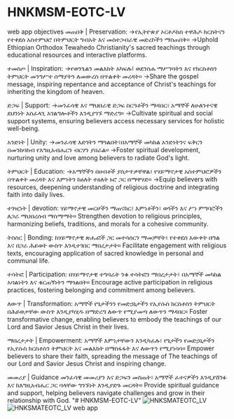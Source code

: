 # HNKMSM-EOTC-LV
web app objectives
መጠበቅ | Preservation: ->የኢትዮጵያ ኦርቶዶክስ ተዋሕዶ ክርስትናን የተቀደሰ አስተምህሮ በትምህርት ግብአት እና መስተጋብራዊ መድረኮችን ማስጠበቅ። ->Uphold Ethiopian Orthodox Tewahedo Christianity's sacred teachings through educational resources and interactive platforms.

ተመስጦ | Inspiration: ->የወንጌልን መልእክት አካፍሉ፤ ወደንስሐ ማሥገባትን እና የክርስቶስን ትምህርት መንግሥተ ሰማያትን ለመውረስ በጥልቀት መረዳት። ->Share the gospel message, inspiring repentance and acceptance of Christ's teachings for inheriting the kingdom of heaven.

ድጋፍ | Support: ->መንፈሳዊ እና ማህበራዊ ድጋፍ ስርዓቶችን ማዳበር፣ አማኞች ለሁለንተናዊ ደህንነት አስፈላጊ አገልግሎቶችን እንዲያገኙ ማድረግ። ->Cultivate spiritual and social support systems, ensuring believers access necessary services for holistic well-being.

አንድነት | Unity: ->መንፈሳዊ እድገትን ማጎልበት፣በአማኞች መካከል አንድነትንና ፍቅርን በመንከባከብ የእግዚአብሔርን ብርሃን ያበራል። ->Foster spiritual development, nurturing unity and love among believers to radiate God's light.

ትምህርት | Education: ->አማኞችን በሀብቶች ያስታጥቃቸዋል፣ የሃይማኖታዊ አስተምህሮዎችን በጥልቀት መረዳት እና እምነትን ከዕለት ተዕለት ኑሮ ጋር በማዋሃድ። ->Equip believers with resources, deepening understanding of religious doctrine and integrating faith into daily lives.

ተገዢነት | devotion: ሃይማኖታዊ መርሆችን ማጠናከር፣ እምነቶችን፣ ወጎችን እና ሥነ ምግባሮችን ለጋራ ማህበረሰብ ማስማማት። Strengthen devotion to religious principles, harmonizing beliefs, traditions, and morals for a cohesive community.

ትስስር | Bonding: ከሃይማኖታዊ ጽሑፎች ጋር መተሳሰርን ማመቻቸት፣ የተቀደሰ እውቀት በግል እና በጋራ ሕይወት ውስጥ እንዲተገበር ማበረታታት። Facilitate engagement with religious texts, encouraging application of sacred knowledge in personal and communal life.

ተሳትፎ | Participation: በሃይማኖታዊ ተግባራት ንቁ ተሳትፎን ማበረታታት፣ በአማኞች መካከል አባልነትን እና ቁርጠኝነትን ማጎልበት። Encourage active participation in religious practices, fostering belonging and commitment among believers.

ለውጥ | Transformation: አማኞች የጌታችንን የመድኃኒታችን የኢየሱስ ክርስቶስን ትምህርት በሕይወታቸው ውስጥ እንዲያካሂዱ በማድረግ ለውጥ የሚያመጣ ለውጥን ማዳበር። Foster transformative change, enabling believers to embody the teachings of our Lord and Savior Jesus Christ in their lives.

ማበረታታት | Empowerment: አማኞች እምነታቸውን እንዲካፈሉ፣ የጌታችን የመድኃኒታችን የኢየሱስ ክርስቶስን ትምህርት አና መልእክት በማስፋፋት እና ለውጥን የሚያነሳሳ። Empower believers to share their faith, spreading the message of The teachings of our Lord and Savior Jesus Christ and inspiring change.

መመሪያ | Guidance መንፈሳዊ መመሪያን እና ድጋፍን መስጠት፣ አማኞች ፈተናዎችን እንዲያሸንፉ እና ከእግዚአብሔር ጋር ባላቸው ግንኙነት እንዲያድጉ መርዳት። Provide spiritual guidance and support, helping believers navigate challenges and grow in their relationship with God.
"# HNKMSM-EOTC-LV" 
![HNKSMATEOTC_LV](https://github.com/user-attachments/assets/37cfdebd-a414-47e5-abc3-822799e911ad)
![HNKSMATEOTC_LV web app ]((https://hnkmsm-eotc-lv-production.up.railway.app/))
